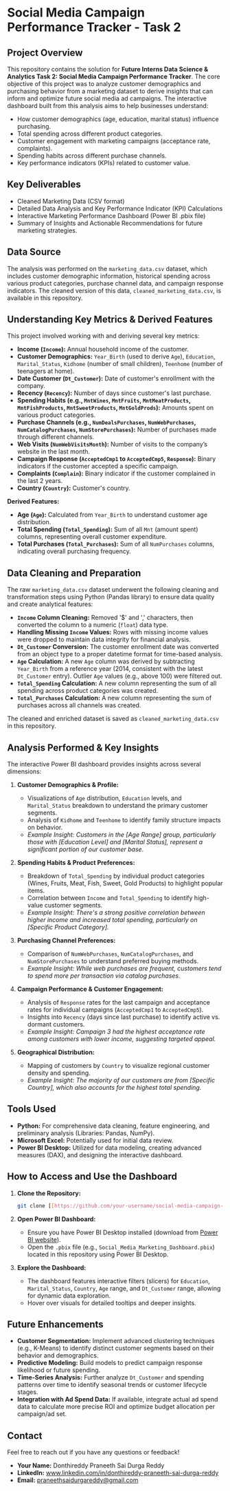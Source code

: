 # Social Media Campaign Performance Tracker - Task 2

## Project Overview
This repository contains the solution for **Future Interns Data Science & Analytics Task 2: Social Media Campaign Performance Tracker**. The core objective of this project was to analyze customer demographics and purchasing behavior from a marketing dataset to derive insights that can inform and optimize future social media ad campaigns. The interactive dashboard built from this analysis aims to help businesses understand:
* How customer demographics (age, education, marital status) influence purchasing.
* Total spending across different product categories.
* Customer engagement with marketing campaigns (acceptance rate, complaints).
* Spending habits across different purchase channels.
* Key performance indicators (KPIs) related to customer value.

## Key Deliverables

* Cleaned Marketing Data (CSV format)
* Detailed Data Analysis and Key Performance Indicator (KPI) Calculations
* Interactive Marketing Performance Dashboard (Power BI .pbix file)
* Summary of Insights and Actionable Recommendations for future marketing strategies.

## Data Source
The analysis was performed on the `marketing_data.csv` dataset, which includes customer demographic information, historical spending across various product categories, purchase channel data, and campaign response indicators.
The cleaned version of this data, `cleaned_marketing_data.csv`, is available in this repository.

## Understanding Key Metrics & Derived Features

This project involved working with and deriving several key metrics:
* **Income (`Income`):** Annual household income of the customer.
* **Customer Demographics:** `Year_Birth` (used to derive `Age`), `Education`, `Marital_Status`, `Kidhome` (number of small children), `Teenhome` (number of teenagers at home).
* **Date Customer (`Dt_Customer`):** Date of customer's enrollment with the company.
* **Recency (`Recency`):** Number of days since customer's last purchase.
* **Spending Habits (e.g., `MntWines`, `MntFruits`, `MntMeatProducts`, `MntFishProducts`, `MntSweetProducts`, `MntGoldProds`):** Amounts spent on various product categories.
* **Purchase Channels (e.g., `NumDealsPurchases`, `NumWebPurchases`, `NumCatalogPurchases`, `NumStorePurchases`):** Number of purchases made through different channels.
* **Web Visits (`NumWebVisitsMonth`):** Number of visits to the company’s website in the last month.
* **Campaign Response (`AcceptedCmp1` to `AcceptedCmp5`, `Response`):** Binary indicators if the customer accepted a specific campaign.
* **Complaints (`Complain`):** Binary indicator if the customer complained in the last 2 years.
* **Country (`Country`):** Customer's country.

**Derived Features:**

* **Age (`Age`):** Calculated from `Year_Birth` to understand customer age distribution.
* **Total Spending (`Total_Spending`):** Sum of all `Mnt` (amount spent) columns, representing overall customer expenditure.
* **Total Purchases (`Total_Purchases`):** Sum of all `NumPurchases` columns, indicating overall purchasing frequency.

## Data Cleaning and Preparation

The raw `marketing_data.csv` dataset underwent the following cleaning and transformation steps using Python (Pandas library) to ensure data quality and create analytical features:

* **`Income` Column Cleaning:** Removed '$' and ',' characters, then converted the column to a numeric (`float`) data type.
* **Handling Missing `Income` Values:** Rows with missing income values were dropped to maintain data integrity for financial analysis.
* **`Dt_Customer` Conversion:** The customer enrollment date was converted from an object type to a proper datetime format for time-based analysis.
* **`Age` Calculation:** A new `Age` column was derived by subtracting `Year_Birth` from a reference year (2014, consistent with the latest `Dt_Customer` entry). Outlier `Age` values (e.g., above 100) were filtered out.
* **`Total_Spending` Calculation:** A new column representing the sum of all spending across product categories was created.
* **`Total_Purchases` Calculation:** A new column representing the sum of purchases across all channels was created.

The cleaned and enriched dataset is saved as `cleaned_marketing_data.csv` in this repository.

## Analysis Performed & Key Insights

The interactive Power BI dashboard provides insights across several dimensions:

1.  **Customer Demographics & Profile:**
    * Visualizations of `Age` distribution, `Education` levels, and `Marital_Status` breakdown to understand the primary customer segments.
    * Analysis of `Kidhome` and `Teenhome` to identify family structure impacts on behavior.
    * *Example Insight: Customers in the [Age Range] group, particularly those with [Education Level] and [Marital Status], represent a significant portion of our customer base.*

2.  **Spending Habits & Product Preferences:**
    * Breakdown of `Total_Spending` by individual product categories (Wines, Fruits, Meat, Fish, Sweet, Gold Products) to highlight popular items.
    * Correlation between `Income` and `Total_Spending` to identify high-value customer segments.
    * *Example Insight: There's a strong positive correlation between higher income and increased total spending, particularly on [Specific Product Category].*

3.  **Purchasing Channel Preferences:**
    * Comparison of `NumWebPurchases`, `NumCatalogPurchases`, and `NumStorePurchases` to understand preferred buying methods.
    * *Example Insight: While web purchases are frequent, customers tend to spend more per transaction via catalog purchases.*

4.  **Campaign Performance & Customer Engagement:**
    * Analysis of `Response` rates for the last campaign and acceptance rates for individual campaigns (`AcceptedCmp1` to `AcceptedCmp5`).
    * Insights into `Recency` (days since last purchase) to identify active vs. dormant customers.
    * *Example Insight: Campaign 3 had the highest acceptance rate among customers with lower income, suggesting targeted appeal.*

5.  **Geographical Distribution:**
    * Mapping of customers by `Country` to visualize regional customer density and spending.
    * *Example Insight: The majority of our customers are from [Specific Country], which also accounts for the highest total spending.*

## Tools Used

* **Python:** For comprehensive data cleaning, feature engineering, and preliminary analysis (Libraries: Pandas, NumPy).
* **Microsoft Excel:** Potentially used for initial data review.
* **Power BI Desktop:** Utilized for data modeling, creating advanced measures (DAX), and designing the interactive dashboard.

## How to Access and Use the Dashboard

1.  **Clone the Repository:**
    ```bash
    git clone [[https://github.com/your-username/social-media-campaign-tracker.git](https://github.com/your-username/social-media-campaign-tracker.git)](https://github.com/praneethsaiD/FUTURE_DS_02/blob/main/TASK%202.pbix)


2.  **Open Power BI Dashboard:**
    * Ensure you have Power BI Desktop installed (download from [Power BI website](https://powerbi.microsoft.com/en-us/downloads/)).
    * Open the `.pbix` file (e.g., `Social_Media_Marketing_Dashboard.pbix`) located in this repository using Power BI Desktop.

3.  **Explore the Dashboard:**
    * The dashboard features interactive filters (slicers) for `Education`, `Marital_Status`, `Country`, `Age` range, and `Dt_Customer` range, allowing for dynamic data exploration.
    * Hover over visuals for detailed tooltips and deeper insights.

## Future Enhancements

* **Customer Segmentation:** Implement advanced clustering techniques (e.g., K-Means) to identify distinct customer segments based on their behavior and demographics.
* **Predictive Modeling:** Build models to predict campaign response likelihood or future spending.
* **Time-Series Analysis:** Further analyze `Dt_Customer` and spending patterns over time to identify seasonal trends or customer lifecycle stages.
* **Integration with Ad Spend Data:** If available, integrate actual ad spend data to calculate more precise ROI and optimize budget allocation per campaign/ad set.

## Contact

Feel free to reach out if you have any questions or feedback!

* **Your Name:** Donthireddy Praneeth Sai Durga Reddy
* **LinkedIn:** www.linkedin.com/in/donthireddy-praneeth-sai-durga-reddy
* **Email:** praneethsaidurgareddy@gmail.com
